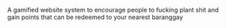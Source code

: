 A gamified website system to encourage people to fucking plant shit and gain points that can be redeemed to your nearest baranggay 
